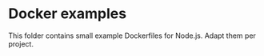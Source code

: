 # Docker examples

This folder contains small example Dockerfiles for Node.js. Adapt them per project.
